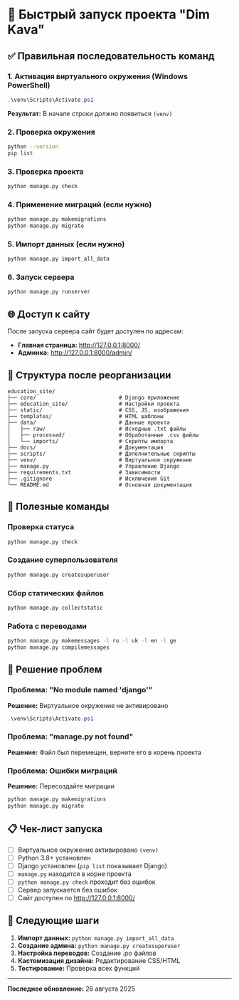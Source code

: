 # 🚀 Быстрый запуск проекта "Dim Kava"

## ✅ Правильная последовательность команд

### 1. Активация виртуального окружения (Windows PowerShell)
```powershell
.\venv\Scripts\Activate.ps1
```

**Результат:** В начале строки должно появиться `(venv)`

### 2. Проверка окружения
```bash
python --version
pip list
```

### 3. Проверка проекта
```bash
python manage.py check
```

### 4. Применение миграций (если нужно)
```bash
python manage.py makemigrations
python manage.py migrate
```

### 5. Импорт данных (если нужно)
```bash
python manage.py import_all_data
```

### 6. Запуск сервера
```bash
python manage.py runserver
```

## 🌐 Доступ к сайту

После запуска сервера сайт будет доступен по адресам:
- **Главная страница:** http://127.0.0.1:8000/
- **Админка:** http://127.0.0.1:8000/admin/

## 📁 Структура после реорганизации

```
education_site/
├── core/                          # Django приложение
├── education_site/                # Настройки проекта
├── static/                        # CSS, JS, изображения
├── templates/                     # HTML шаблоны
├── data/                          # Данные проекта
│   ├── raw/                       # Исходные .txt файлы
│   ├── processed/                 # Обработанные .csv файлы
│   └── imports/                   # Скрипты импорта
├── docs/                          # Документация
├── scripts/                       # Дополнительные скрипты
├── venv/                          # Виртуальное окружение
├── manage.py                      # Управление Django
├── requirements.txt               # Зависимости
├── .gitignore                     # Исключения Git
└── README.md                      # Основная документация
```

## 🔧 Полезные команды

### Проверка статуса
```bash
python manage.py check
```

### Создание суперпользователя
```bash
python manage.py createsuperuser
```

### Сбор статических файлов
```bash
python manage.py collectstatic
```

### Работа с переводами
```bash
python manage.py makemessages -l ru -l uk -l en -l ge
python manage.py compilemessages
```

## 🚨 Решение проблем

### Проблема: "No module named 'django'"
**Решение:** Виртуальное окружение не активировано
```powershell
.\venv\Scripts\Activate.ps1
```

### Проблема: "manage.py not found"
**Решение:** Файл был перемещен, верните его в корень проекта

### Проблема: Ошибки миграций
**Решение:** Пересоздайте миграции
```bash
python manage.py makemigrations
python manage.py migrate
```

## 📋 Чек-лист запуска

- [ ] Виртуальное окружение активировано `(venv)`
- [ ] Python 3.8+ установлен
- [ ] Django установлен (`pip list` показывает Django)
- [ ] `manage.py` находится в корне проекта
- [ ] `python manage.py check` проходит без ошибок
- [ ] Сервер запускается без ошибок
- [ ] Сайт доступен по http://127.0.0.1:8000/

## 🎯 Следующие шаги

1. **Импорт данных:** `python manage.py import_all_data`
2. **Создание админа:** `python manage.py createsuperuser`
3. **Настройка переводов:** Создание .po файлов
4. **Кастомизация дизайна:** Редактирование CSS/HTML
5. **Тестирование:** Проверка всех функций

---

**Последнее обновление:** 26 августа 2025

